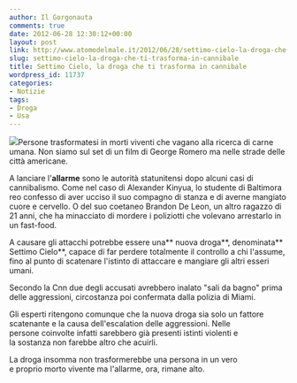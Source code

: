 ```yaml
---
author: Il Gorgonauta
comments: true
date: 2012-06-28 12:30:12+00:00
layout: post
link: http://www.atomodelmale.it/2012/06/28/settimo-cielo-la-droga-che-ti-trasforma-in-cannibale/
slug: settimo-cielo-la-droga-che-ti-trasforma-in-cannibale
title: Settimo Cielo, la droga che ti trasforma in cannibale
wordpress_id: 11737
categories:
- Notizie
tags:
- Droga
- Usa
---
```


[![](http://www.atomodelmale.it/wp-content/uploads/2012/06/zombie-usa-300x172.jpg)](http://www.atomodelmale.it/wp-content/uploads/2012/06/zombie-usa.jpg)Persone trasformatesi in morti viventi che vagano alla ricerca di carne umana. Non siamo sul set di un film di George Romero ma nelle strade delle città americane.


A lanciare l'**allarme** sono le autorità statunitensi dopo alcuni casi di cannibalismo. Come nel caso di Alexander Kinyua, lo studente di Baltimora reo confesso di aver ucciso il suo compagno di stanza e di averne mangiato cuore e cervello. O del suo coetaneo Brandon De Leon, un altro ragazzo di 21 anni, che ha minacciato di mordere i poliziotti che volevano arrestarlo in un fast-food.




A causare gli attacchi potrebbe essere una** nuova droga**, denominata** Settimo Cielo**, capace di far perdere totalmente il controllo a chi l'assume, fino al punto di scatenare l'istinto di attaccare e mangiare gli altri esseri umani.




Secondo la Cnn due degli accusati avrebbero inalato "sali da bagno" prima delle aggressioni, circostanza poi confermata dalla polizia di Miami.





Gli esperti ritengono comunque che la nuova droga sia solo un fattore scatenante e la causa dell'escalation delle aggressioni. Nelle persone coinvolte infatti sarebbero già presenti istinti violenti e la sostanza non farebbe altro che acuirli.




La droga insomma non trasformerebbe una persona in un vero e proprio morto vivente ma l'allarme, ora, rimane alto.
